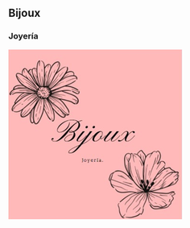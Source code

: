 ## Bijoux 

### Joyería

![alt text](https://github.com/dianabasilio/markdown/blob/main/bijoux/bijoux.png?raw=true)


